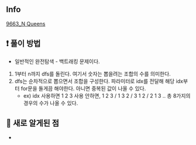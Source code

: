 ## Info
<a href="https://www.acmicpc.net/problem/9663" rel="nofollow">9663_N Queens</a>

## ❗ 풀이 방법
- 일반적인 완전탐색 - 백트래킹 문제이다.
1. 1부터 n까지 dfs를 돌린다. 여기서 숫자는 뽑을려는 조합의 수를 의미한다.
2. dfs는 순차적으로 뽑으면서 조합을 구성한다. 파라미터로 idx를 전달해 해당 idx부터 for문을 돌게끔 해야한다. 아니면 중복된 값이 나올 수 있다.
    - ex) idx 사용하면 1 2 3
          사용 안하면, 1 2 3 / 1 3 2 / 3 1 2 / 2 1 3 .. 총 8가지의 경우의 수가 나올 수 있다.

## 🙂 새로 알게된 점

* 


